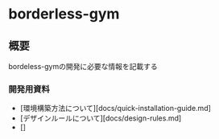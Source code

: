 # borderless-gym
## 概要
bordeless-gymの開発に必要な情報を記載する

### 開発用資料
- [環境構築方法について][docs/quick-installation-guide.md]
- [デザインルールについて][docs/design-rules.md]
- []
